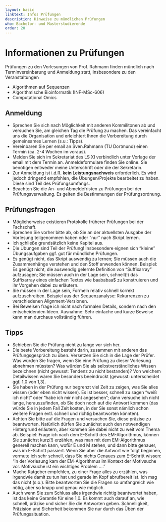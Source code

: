 ```yaml
---
layout: basic
linktext: Infos Prüfungen
description: Hinweise zu mündlichen Prüfungen
who: Bachelor- und Masterstudierende
order: 20
---
```


# Informationen zu Prüfungen

Prüfungen zu den Vorlesungen von Prof. Rahmann finden mündlich nach Terminvereinbarung und Anmeldung statt, insbesondere zu den Veranstaltungen
* Algorithmen auf Sequenzen
* Algorithmische Bioinformatik (INF-MSc-606)
* Computational Omics


## Anmeldung

* Sprechen Sie sich nach Möglichkeit mit anderen Kommilitonen ab und versuchen Sie, am gleichen Tag die Prüfung zu machen. Das vereinfacht uns die Organisation und erleichtert Ihnen die Vorbereitung durch gemeinsames Lernen (s.u.: Tipps).
* Vereinbaren Sie per email an Sven.Rahmann (TU Dortmund) einen Termin (ca. 2-4 Wochen im voraus).
* Melden Sie sich im Sekretariat des LS XI verbindlich unter Vorlage der email mit dem  Termin an. Anmeldeformulare finden Sie online. Sie benötigen entweder meine Unterschrift oder die der Sekretärin.
* Zur Anmeldung ist i.d.R. **kein Leistungsnachweis** erforderlich. Es wird jedoch dringend empfohlen, die Übungen/Projekte bearbeitet zu haben. Diese sind Teil des Prüfungsumfangs.
* Beachten Sie die An- und Abmeldefristen zu Prüfungen bei der Prüfungsverwaltung. Es gelten die Bestimmungen der Prüfungsordnung.


## Prüfungsfragen

* Möglicherweise existieren Protokolle früherer Prüfungen bei der Fachschaft.
* Sprechen Sie vorher bitte ab, ob Sie an der aktuellsten Ausgabe der Vorlesung teilgenommen haben oder “nur” nach Skript lernen.
* Ich schließe grundsätzlich keine Kapitel aus.
* Die Übungen sind Teil der Prüfung! Insbesondere eignen sich “kleine” Übungsaufgaben ggf. gut für mündliche Prüfungen.
* Es genügt nicht, das Skript auswendig zu lernen; Sie müssen auch die Zusammenhänge verstehen und den Stoff anwenden können. Beispiel: Es genügt nicht, die auswendig gelernte Definition von “Suffixarray” aufzusagen; Sie müssen auch in der Lage sein, schnell(!) das Suffixarray eines einfachen Textes wie baababaa$ zu konstruieren und ihr Vorgehen dabei zu erläutern.
* Sie müssen in der Lage sein, Formeln relativ schnell korrekt aufzuschreiben. Beispiel aus der Sequenzanalyse: Rekurrenzen zu verschiedenen Alignment-Versionen.
* Bei Beweisen frage ich nicht nach formalen Details, sondern nach den entscheidenden Ideen.
Ausnahme: Sehr einfache und kurze Beweise kann man durchaus vollständig führen.

## Tipps

* Schieben Sie die Prüfung nicht zu lange vor sich her.
* Die beste Vorbereitung besteht darin, zusammen mit anderen das Prüfungsgespräch zu üben. Versetzen Sie sich in die Lage der Prüfer. Was würden Sie fragen, wenn Sie eine Prüfung zu dieser Vorlesung abnehmen müssten? Was würden Sie als selbstverständliches Wissen bezeichnen (nicht gewusst: Tendenz zu nicht bestanden)? Von welchem Detailwissen wären Sie besonders beeindruckt (gewusst: unterscheidet ggf. 1,0 von 1,3).
* Sie haben in der Prüfung nur begrenzt viel Zeit zu zeigen, was Sie alles wissen (oder eben nicht wissen). Es ist besser, schnell zu sagen “weiß ich nicht” oder “habe ich mir nicht angesehen”; dann versuche ich nicht lange, herauszufinden, ob Sie doch noch auf die Antwort kommen (das würde Sie in jedem Fall Zeit kosten, in der Sie sonst nämlich schon weitere Fragen evtl. schnell und richtig beantworten könnten).
* Achten Sie bitte auf die Fragen und versuchen Sie, diese präzise zu beantworten. Natürlich dürfen Sie zunächst auch den notwendigen Hintergrund erläutern, aber kommen Sie dabei nicht zu weit vom Thema ab. Beispiel: Frage ich nach dem E-Schritt des EM-Algorithmus, können Sie zunächst kurz(!) erzählen, was man mit dem EM-Algorithmus generell machen kann, wofür E und M stehen, und dann bitte genauer, was im E-Schritt passiert. Wenn Sie aber die Antwort wie folgt beginnen, vermute ich sehr schnell, dass Sie nichts Genaues zum E-Schritt wissen: “In der Vorlesung kam der EM-Algorithmus im Kontext der Motivsuche vor. Motivsuche ist ein wichtiges Problem ….”
* Mache Ratgeber empfehlen, zu einer Frage alles zu erzählen, was irgendwie damit zu tun hat und gerade im Kopf abrufbereit ist. Ich mag das nicht (s.o.). Bitte beantworten Sie die Fragen so umfangreich wie nötig, aber so knapp und genau wie möglich.
* Auch wenn Sie zum Schluss alles irgendwie richtig beantwortet haben, ist das keine Garantie für eine 1,0. Es kommt auch darauf an, wie schnell, präzise und sicher Sie die Antworten geben. Schnelligkeit, Präzision und Sicherheit bekommen Sie nur durch das Üben der Prüfungssituation.
